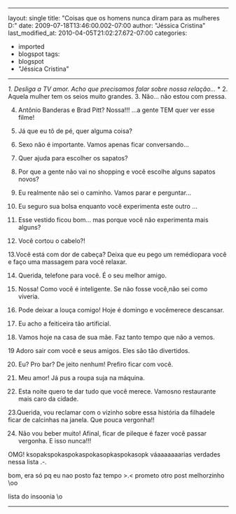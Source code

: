 
---
layout: single
title: "Coisas que os homens nunca diram para as mulheres D:"
date: 2009-07-18T13:46:00.002-07:00
author: "Jéssica Cristina"
last_modified_at: 2010-04-05T21:02:27.672-07:00
categories:
  - imported
  - blogspot
tags:
  - blogspot
  - "Jéssica Cristina"
---

*1. Desliga a TV amor. Acho que precisamos falar sobre nossa relação...*
*
2. Aquela mulher tem os seios muito grandes.
3. Não... não estou com pressa.

4. Antônio Banderas e Brad Pitt? Nossa!!! ...a gente TEM quer ver esse filme!

5. Já que eu tô de pé, quer alguma coisa?

6. Sexo não é importante. Vamos apenas ficar conversando...

7. Quer ajuda para escolher os sapatos?

8. Por que a gente não vai no shopping e você escolhe alguns sapatos novos?

9. Eu realmente não sei o caminho. Vamos parar e perguntar...

10. Eu seguro sua bolsa enquanto você experimenta este outro ...

11. Esse vestido ficou bom... mas porque você não experimenta mais alguns?

12. Você cortou o cabelo?!

13.Você está com dor de cabeça? Deixa que eu pego um remédiopara você e faço uma massagem para você relaxar.

14. Querida, telefone para você. É o seu melhor amigo.

15. Nossa! Como você é inteligente. Se não fosse você,não sei como viveria.

16. Pode deixar a louça comigo! Hoje é domingo e vocêmerece descansar.

17. Eu acho a feiticeira tão artificial.

18. Vamos hoje na casa de sua mãe. Faz tanto tempo que não a vemos.

19 Adoro sair com você e seus amigos. Eles são tão divertidos.

20. Eu? Pro bar? De jeito nenhum! Prefiro ficar com você.

21. Meu amor! Já pus a roupa suja na máquina.

22. Esta noite quero te dar tudo que você merece. Vamosno restaurante mais caro da cidade.

23.Querida, vou reclamar com o vizinho sobre essa história da filhadele ficar de calcinhas na janela. Que pouca vergonha!!

24. Não vou beber muito! Afinal, ficar de pileque é fazer você passar vergonha. E isso nunca!!!



OMG! ksopakspokaspokaspokasopkaspokasopk
váaaaaaaarias verdades nessa lista .-.

bom, era só pq eu nao posto faz tempo &gt;.&lt;
prometo otro post melhorzinho \oo


lista do insoonia \o
***
